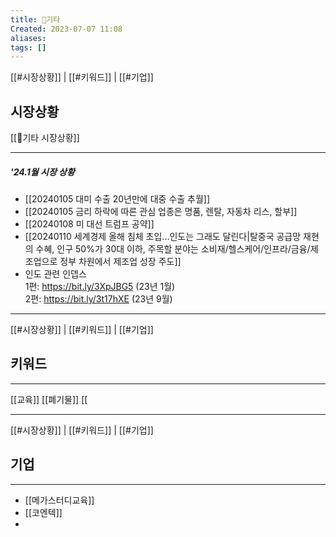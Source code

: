 ```yaml
---
title: 🎸기타
Created: 2023-07-07 11:08
aliases: 
tags: []
---
```

[[#시장상황]] | [[#키워드]] | [[#기업]]
## 시장상황
[[🎸기타 시장상황]]
***
##### '24.1월 시장 상황
- [[20240105 대미 수출 20년만에 대중 수출 추월]]
- [[20240105 금리 하락에 따른 관심 업종은 명품, 렌탈, 자동차 리스, 할부]]
- [[20240108 미 대선 트럼프 공약]]
- [[20240110 세계경제 올해 침체 초입...인도는 그래도 달린다|탈중국 공급망 재현의 수혜, 인구 50%가 30대 이하, 주목할 분야는 소비재/헬스케어/인프라/금융/제조업으로 정부 차원에서 제조업 성장 주도]]
- 인도 관련 인뎁스  
	1편: https://bit.ly/3XpJBG5 (23년 1월)  
	2편: https://bit.ly/3t17hXE (23년 9월)

---
[[#시장상황]] | [[#키워드]] | [[#기업]]
## 키워드
***
[[교육]]
[[폐기물]]
[[

---
[[#시장상황]] | [[#키워드]] | [[#기업]]
## 기업
***
- [[메가스터디교육]]
- [[코엔텍]]
- 
